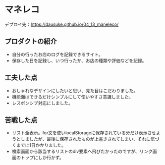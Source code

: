 # マネレコ
デプロイ先：https://dausuke.github.io/04_13_maneleco/

## プロダクトの紹介
- 自分の行ったお店のログを記録できるサイト。
- 保存した日を記録し、いつ行ったか、お店の種類や評価などを記録。

## 工夫した点
- おしゃれなデザインにしたいと思い、見た目はこだわりました。
- 機能面はできるだけシンプルにして使いやすさ意識しました。
- レスポンシブ対応にしました。

## 苦戦した点
- リスト全表示。for文を使いlocalStorageに保存されている分だけ表示させようとしましたが、最後に保存されたものが上書きされてしまい、それに気づくまでに1日かかりました。
- 検索画面から該当するリストのdiv要素へ飛びたかったのですが、リンク画面のトップにしか行かず。
